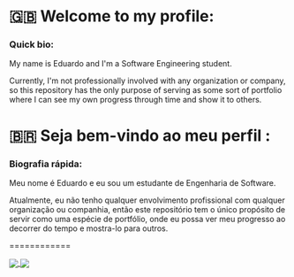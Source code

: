 # :uk:  Welcome to my profile:

### Quick bio: 
My name is Eduardo and I'm a Software Engineering student.

Currently, I'm not professionally involved with any organization or company, so this repository has the only purpose of serving as some sort of portfolio where I can see my own progress through time and show it to others.



# 🇧🇷 Seja bem-vindo ao meu perfil : 

### Biografia rápida: 
Meu nome é Eduardo e eu sou um estudante de Engenharia de Software.

Atualmente, eu não tenho qualquer envolvimento profissional com qualquer organização ou companhia, então este repositório tem o único propósito de servir como uma espécie de portfólio, onde eu possa ver meu progresso ao decorrer do tempo e mostra-lo para outros.

============

<a href="https://github.com/anuraghazra/github-readme-stats">
  <img align="center" src="https://github-readme-stats.vercel.app/api?username=Eduardo-Junior&show_icons=true&theme=dark" />
</a>
<a href="https://github.com/anuraghazra/github-readme-stats">
  <img align="center" src="https://github-readme-stats.vercel.app/api/top-langs/?username=Eduardo-Junior&theme=dark" />
</a>
